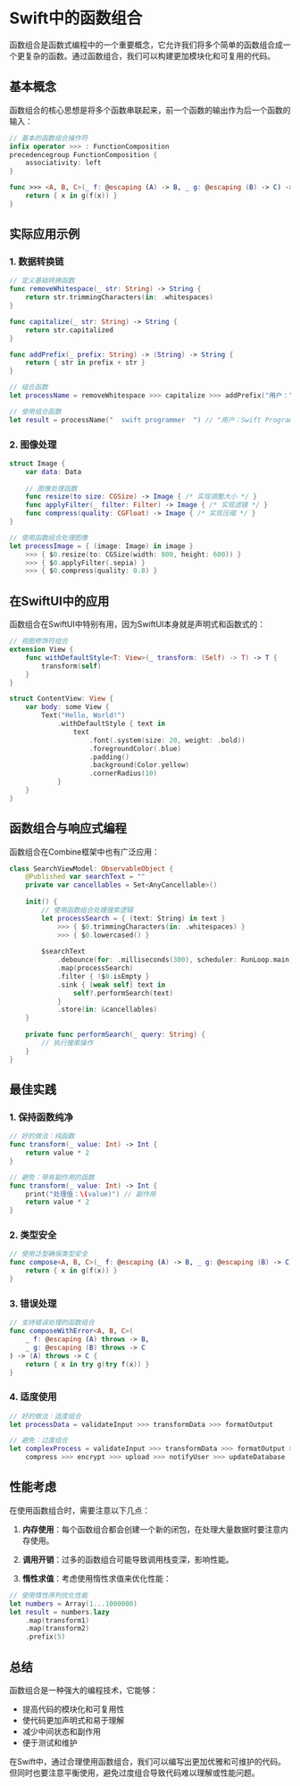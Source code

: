 # Swift中的函数组合

函数组合是函数式编程中的一个重要概念，它允许我们将多个简单的函数组合成一个更复杂的函数。通过函数组合，我们可以构建更加模块化和可复用的代码。

## 基本概念

函数组合的核心思想是将多个函数串联起来，前一个函数的输出作为后一个函数的输入：

```swift
// 基本的函数组合操作符
infix operator >>> : FunctionComposition
precedencegroup FunctionComposition {
    associativity: left
}

func >>> <A, B, C>(_ f: @escaping (A) -> B, _ g: @escaping (B) -> C) -> (A) -> C {
    return { x in g(f(x)) }
}
```

## 实际应用示例

### 1. 数据转换链

```swift
// 定义基础转换函数
func removeWhitespace(_ str: String) -> String {
    return str.trimmingCharacters(in: .whitespaces)
}

func capitalize(_ str: String) -> String {
    return str.capitalized
}

func addPrefix(_ prefix: String) -> (String) -> String {
    return { str in prefix + str }
}

// 组合函数
let processName = removeWhitespace >>> capitalize >>> addPrefix("用户：")

// 使用组合函数
let result = processName("  swift programmer  ") // "用户：Swift Programmer"
```

### 2. 图像处理

```swift
struct Image {
    var data: Data
    
    // 图像处理函数
    func resize(to size: CGSize) -> Image { /* 实现调整大小 */ }
    func applyFilter(_ filter: Filter) -> Image { /* 实现滤镜 */ }
    func compress(quality: CGFloat) -> Image { /* 实现压缩 */ }
}

// 使用函数组合处理图像
let processImage = { (image: Image) in image }
    >>> { $0.resize(to: CGSize(width: 800, height: 600)) }
    >>> { $0.applyFilter(.sepia) }
    >>> { $0.compress(quality: 0.8) }
```

## 在SwiftUI中的应用

函数组合在SwiftUI中特别有用，因为SwiftUI本身就是声明式和函数式的：

```swift
// 视图修饰符组合
extension View {
    func withDefaultStyle<T: View>(_ transform: (Self) -> T) -> T {
        transform(self)
    }
}

struct ContentView: View {
    var body: some View {
        Text("Hello, World!")
            .withDefaultStyle { text in
                text
                    .font(.system(size: 20, weight: .bold))
                    .foregroundColor(.blue)
                    .padding()
                    .background(Color.yellow)
                    .cornerRadius(10)
            }
    }
}
```

## 函数组合与响应式编程

函数组合在Combine框架中也有广泛应用：

```swift
class SearchViewModel: ObservableObject {
    @Published var searchText = ""
    private var cancellables = Set<AnyCancellable>()
    
    init() {
        // 使用函数组合处理搜索逻辑
        let processSearch = { (text: String) in text }
            >>> { $0.trimmingCharacters(in: .whitespaces) }
            >>> { $0.lowercased() }
        
        $searchText
            .debounce(for: .milliseconds(300), scheduler: RunLoop.main)
            .map(processSearch)
            .filter { !$0.isEmpty }
            .sink { [weak self] text in
                self?.performSearch(text)
            }
            .store(in: &cancellables)
    }
    
    private func performSearch(_ query: String) {
        // 执行搜索操作
    }
}
```

## 最佳实践

### 1. 保持函数纯净

```swift
// 好的做法：纯函数
func transform(_ value: Int) -> Int {
    return value * 2
}

// 避免：带有副作用的函数
func transform(_ value: Int) -> Int {
    print("处理值：\(value)") // 副作用
    return value * 2
}
```

### 2. 类型安全

```swift
// 使用泛型确保类型安全
func compose<A, B, C>(_ f: @escaping (A) -> B, _ g: @escaping (B) -> C) -> (A) -> C {
    return { x in g(f(x)) }
}
```

### 3. 错误处理

```swift
// 支持错误处理的函数组合
func composeWithError<A, B, C>(
    _ f: @escaping (A) throws -> B,
    _ g: @escaping (B) throws -> C
) -> (A) throws -> C {
    return { x in try g(try f(x)) }
}
```

### 4. 适度使用

```swift
// 好的做法：适度组合
let processData = validateInput >>> transformData >>> formatOutput

// 避免：过度组合
let complexProcess = validateInput >>> transformData >>> formatOutput >>> 
    compress >>> encrypt >>> upload >>> notifyUser >>> updateDatabase
```

## 性能考虑

在使用函数组合时，需要注意以下几点：

1. **内存使用**：每个函数组合都会创建一个新的闭包，在处理大量数据时要注意内存使用。

2. **调用开销**：过多的函数组合可能导致调用栈变深，影响性能。

3. **惰性求值**：考虑使用惰性求值来优化性能：

```swift
// 使用惰性序列优化性能
let numbers = Array(1...1000000)
let result = numbers.lazy
    .map(transform1)
    .map(transform2)
    .prefix(5)
```

## 总结

函数组合是一种强大的编程技术，它能够：

- 提高代码的模块化和可复用性
- 使代码更加声明式和易于理解
- 减少中间状态和副作用
- 便于测试和维护

在Swift中，通过合理使用函数组合，我们可以编写出更加优雅和可维护的代码。但同时也要注意平衡使用，避免过度组合导致代码难以理解或性能问题。